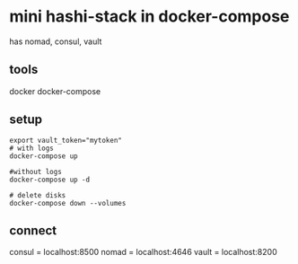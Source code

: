 # mini hashi-stack in docker-compose

has nomad, consul, vault

## tools
docker
docker-compose

## setup

```
export vault_token="mytoken"
# with logs
docker-compose up

#without logs
docker-compose up -d

# delete disks
docker-compose down --volumes
```

## connect

consul = localhost:8500
nomad = localhost:4646
vault = localhost:8200

